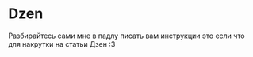 # Dzen
Разбирайтесь сами мне в падлу писать вам инструкции
это если что для накрутки на статьи Дзен
:3
